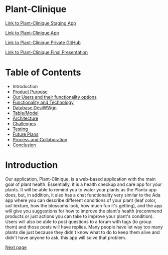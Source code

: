 # Plant-Clinique

[Link to Plant-Clinique Staging App](http://plant-clinique-test.herokuapp.com/)

[Link to Plant-Clinique App](http://plant-clinique.herokuapp.com/)

[Link to Plant-Clinique Private GitHub](https://github.com/Plant-Clinique/Plant-Clinique/)

[Link to Plant-Clinique Final Presentation](https://docs.google.com/presentation/d/1u_ZV_iwTwHEE5Gor9GjBLvlKQA9DYjXv88XHXtVZKQA/edit#slide=id.p)

# Table of Contents 
- Introduction
- [Product Purpose](product_purpose.md) 
- [Our Users and their functionality options](Users_and_functionality.md)
- [Functionality and Technology](technology.md)
- [Database DesiWWgn](databse_design.md)
- [Table/Model](table_model.md)
- [Architecture](archeticture.md)
- [Challenges](challenges.md)
- [Testing](testing.md)
- [Future Plans](future_plans.md)
- [Process and Collaboration](process_and_collaboration.md)
- [Conclusion](conclusion.md)


# Introduction
Our application, Plant-Clinique, is a web-based application with the main goal of plant health. Essentially, it is a health checkup and care app for your plants. It will be able to remind you to water your plants as the Planta app does, but, in addition, it also has a chat functionality very similar to the Ada app where you can describe different conditions of your plant (leaf color, soil texture, how the blossoms look, how much fun it's getting), and the app will give you suggestions for how to improve the plant's health (recommend products or just actions you can take to improve your plant's condition). Users will also be able to post questions to a forum with tags (to group them) and those posts will have replies. Many people have let way too many plants die just because they didn't know what to do to keep them alive and didn't have anyone to ask, this app will solve that problem. 

[Next page](Product_Purpose.md)